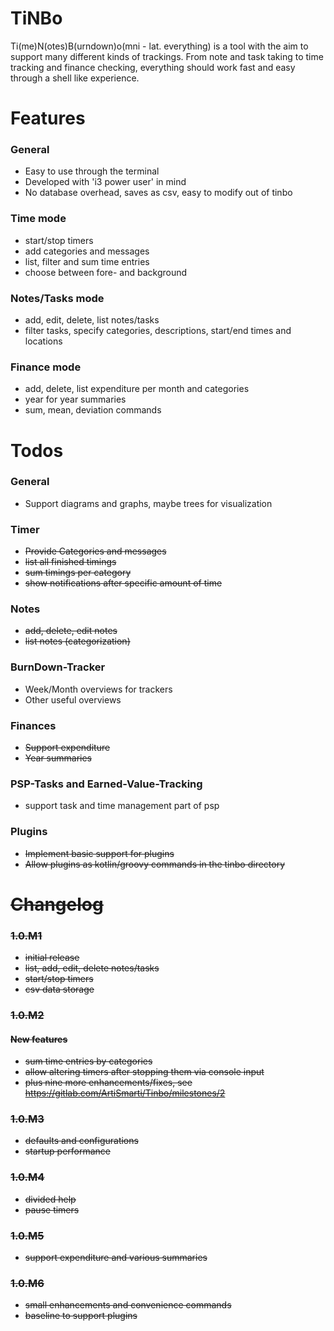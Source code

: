 # TiNBo

Ti(me)N(otes)B(urndown)o(mni - lat. everything) is a tool with the aim to 
support many different kinds of trackings. From note and task taking to time
tracking and finance checking, everything should work fast and easy through 
a shell like experience.

# Features

### General

- Easy to use through the terminal
- Developed with 'i3 power user' in mind
- No database overhead, saves as csv, easy to modify out of tinbo

### Time mode

- start/stop timers
- add categories and messages
- list, filter and sum time entries
- choose between fore- and background

### Notes/Tasks mode

- add, edit, delete, list notes/tasks
- filter tasks, specify categories, descriptions, start/end times and locations

### Finance mode

- add, delete, list expenditure per month and categories
- year for year summaries
- sum, mean, deviation commands

# Todos

### General

- Support diagrams and graphs, maybe trees for visualization

### Timer
- <s>Provide Categories and messages</s>
- <s>list all finished timings</s>
- <s>sum timings per category</s>
- <s>show notifications after specific amount of time</s>

### Notes
- <s>add, delete, edit notes</s>
- <s>list notes (categorization)</s>

### BurnDown-Tracker

- Week/Month overviews for trackers
- Other useful overviews

### Finances

- <s>Support expenditure</s>
- <s>Year summaries</s>

### PSP-Tasks and Earned-Value-Tracking

- support task and time management part of psp

### Plugins

- <s>Implement basic support for plugins<s>
- Allow plugins as kotlin/groovy commands in the tinbo directory 

# Changelog
### 1.0.M1

- initial release
- list, add, edit, delete notes/tasks
- start/stop timers
- csv data storage

### 1.0.M2

#### New features
- sum time entries by categories
- allow altering timers after stopping them via console input
- plus nine more enhancements/fixes, see https://gitlab.com/ArtiSmarti/Tinbo/milestones/2

### 1.0.M3

- defaults and configurations
- startup performance

### 1.0.M4

- divided help
- pause timers

### 1.0.M5

- support expenditure and various summaries

### 1.0.M6

- small enhancements and convenience commands
- baseline to support plugins